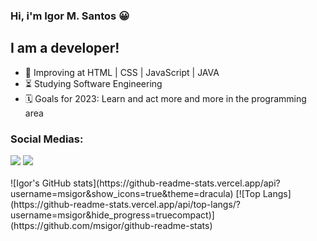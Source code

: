 ### Hi, i'm Igor M. Santos 😀

## I am a developer!

- 🌱  Improving at HTML | CSS | JavaScript | JAVA
- ⏳  Studying Software Engineering
- 🗓️  Goals for 2023: Learn and act more and more in the programming area

### Social Medias:

<div >
  <a href="https://www.instagram.com/msigorr" target="_blank"><img src="https://img.shields.io/badge/-Instagram-%23E4405F?style=for-the-badge&logo=instagram&logoColor=white" target="_blank"></a>
  <a href="https://www.linkedin.com/in/msigor" target="_blank"><img src="https://img.shields.io/badge/-LinkedIn-%230077B5?style=for-the-badge&logo=linkedin&logoColor=white" target="_blank"></a> 
</div>
<br>
<div>  
    ![Igor's GitHub stats](https://github-readme-stats.vercel.app/api?username=msigor&show_icons=true&theme=dracula)
  [![Top Langs](https://github-readme-stats.vercel.app/api/top-langs/?username=msigor&hide_progress=truecompact)](https://github.com/msigor/github-readme-stats)
</div>
